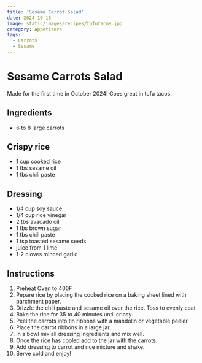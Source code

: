 ```yaml
---
title: 'Sesame Carrot Salad'
date: 2024-10-15
image: static/images/recipes/tofutacos.jpg
category: Appetizers
tags: 
  - Carrots
  - Sesame
---
```



# Sesame Carrots Salad

Made for the first time in October 2024! Goes great in tofu tacos.
  
## Ingredients
- 6 to 8 large carrots

## Crispy rice
- 1 cup cooked rice
- 1 tbs sesame oil
- 1 tbs chili paste

## Dressing
- 1/4 cup soy sauce
- 1/4 cup rice vinegar
- 2 tbs avacado oil
- 1 tbs brown sugar
- 1 tbs chili paste
- 1 tsp toasted sesame seeds
- juice from 1 lime
- 1-2 cloves minced garlic


## Instructions
1. Preheat Oven to 400F
2. Pepare rice by placing the cooked rice on a baking sheet lined with parchment paper.
3. Drizzle the chili paste and sesame oil over the rice. Toss to evenly coat
4. Bake the rice for 35 to 40 minutes until cripsy.
5. Peel the carrots into tin ribbons with a mandolin or vegetable peeler.
6. Place the carrot ribbons in a large jar.
7. In a bowl mix all dressing ingredients and mix well.
8. Once the rice has cooled add to the jar with the carrots. 
9. Add dressing to carrot and rice mixture and shake. 
10. Serve cold and enjoy!






